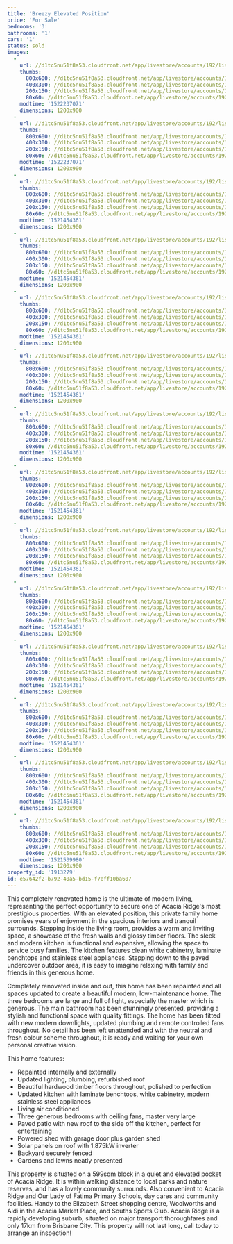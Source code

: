 ```yaml
---
title: 'Breezy Elevated Position'
price: 'For Sale'
bedrooms: '3'
bathrooms: '1'
cars: '1'
status: sold
images:
  -
    url: //d1tc5nu51f8a53.cloudfront.net/app/livestore/accounts/192/listings/1423892/images/Carowell-25-Front2-D_2649469539_20180319081047.jpg
    thumbs:
      800x600: //d1tc5nu51f8a53.cloudfront.net/app/livestore/accounts/192/listings/1423892/images/Carowell-25-Front2-D_2649469539_20180319081047_800x600.jpg
      400x300: //d1tc5nu51f8a53.cloudfront.net/app/livestore/accounts/192/listings/1423892/images/Carowell-25-Front2-D_2649469539_20180319081047_400x300.jpg
      200x150: //d1tc5nu51f8a53.cloudfront.net/app/livestore/accounts/192/listings/1423892/images/Carowell-25-Front2-D_2649469539_20180319081047_200x150.jpg
      80x60: //d1tc5nu51f8a53.cloudfront.net/app/livestore/accounts/192/listings/1423892/images/Carowell-25-Front2-D_2649469539_20180319081047_80x60.jpg
    modtime: '1522237071'
    dimensions: 1200x900
  -
    url: //d1tc5nu51f8a53.cloudfront.net/app/livestore/accounts/192/listings/1423892/images/Carowell-25-Front1-D_867448468_20180319081029.jpg
    thumbs:
      800x600: //d1tc5nu51f8a53.cloudfront.net/app/livestore/accounts/192/listings/1423892/images/Carowell-25-Front1-D_867448468_20180319081029_800x600.jpg
      400x300: //d1tc5nu51f8a53.cloudfront.net/app/livestore/accounts/192/listings/1423892/images/Carowell-25-Front1-D_867448468_20180319081029_400x300.jpg
      200x150: //d1tc5nu51f8a53.cloudfront.net/app/livestore/accounts/192/listings/1423892/images/Carowell-25-Front1-D_867448468_20180319081029_200x150.jpg
      80x60: //d1tc5nu51f8a53.cloudfront.net/app/livestore/accounts/192/listings/1423892/images/Carowell-25-Front1-D_867448468_20180319081029_80x60.jpg
    modtime: '1522237071'
    dimensions: 1200x900
  -
    url: //d1tc5nu51f8a53.cloudfront.net/app/livestore/accounts/192/listings/1423892/images/Carowell-25-Living-D_7341207773_20180319081021.jpg
    thumbs:
      800x600: //d1tc5nu51f8a53.cloudfront.net/app/livestore/accounts/192/listings/1423892/images/Carowell-25-Living-D_7341207773_20180319081021_800x600.jpg
      400x300: //d1tc5nu51f8a53.cloudfront.net/app/livestore/accounts/192/listings/1423892/images/Carowell-25-Living-D_7341207773_20180319081021_400x300.jpg
      200x150: //d1tc5nu51f8a53.cloudfront.net/app/livestore/accounts/192/listings/1423892/images/Carowell-25-Living-D_7341207773_20180319081021_200x150.jpg
      80x60: //d1tc5nu51f8a53.cloudfront.net/app/livestore/accounts/192/listings/1423892/images/Carowell-25-Living-D_7341207773_20180319081021_80x60.jpg
    modtime: '1521454361'
    dimensions: 1200x900
  -
    url: //d1tc5nu51f8a53.cloudfront.net/app/livestore/accounts/192/listings/1423892/images/Carowell-25-Kitchen2_7453112811_20180319081039.jpg
    thumbs:
      800x600: //d1tc5nu51f8a53.cloudfront.net/app/livestore/accounts/192/listings/1423892/images/Carowell-25-Kitchen2_7453112811_20180319081039_800x600.jpg
      400x300: //d1tc5nu51f8a53.cloudfront.net/app/livestore/accounts/192/listings/1423892/images/Carowell-25-Kitchen2_7453112811_20180319081039_400x300.jpg
      200x150: //d1tc5nu51f8a53.cloudfront.net/app/livestore/accounts/192/listings/1423892/images/Carowell-25-Kitchen2_7453112811_20180319081039_200x150.jpg
      80x60: //d1tc5nu51f8a53.cloudfront.net/app/livestore/accounts/192/listings/1423892/images/Carowell-25-Kitchen2_7453112811_20180319081039_80x60.jpg
    modtime: '1521454361'
    dimensions: 1200x900
  -
    url: //d1tc5nu51f8a53.cloudfront.net/app/livestore/accounts/192/listings/1423892/images/Carowell-25-Kitchen4_8360684262_20180319081026.jpg
    thumbs:
      800x600: //d1tc5nu51f8a53.cloudfront.net/app/livestore/accounts/192/listings/1423892/images/Carowell-25-Kitchen4_8360684262_20180319081026_800x600.jpg
      400x300: //d1tc5nu51f8a53.cloudfront.net/app/livestore/accounts/192/listings/1423892/images/Carowell-25-Kitchen4_8360684262_20180319081026_400x300.jpg
      200x150: //d1tc5nu51f8a53.cloudfront.net/app/livestore/accounts/192/listings/1423892/images/Carowell-25-Kitchen4_8360684262_20180319081026_200x150.jpg
      80x60: //d1tc5nu51f8a53.cloudfront.net/app/livestore/accounts/192/listings/1423892/images/Carowell-25-Kitchen4_8360684262_20180319081026_80x60.jpg
    modtime: '1521454361'
    dimensions: 1200x900
  -
    url: //d1tc5nu51f8a53.cloudfront.net/app/livestore/accounts/192/listings/1423892/images/Carowell-25-Kitchen3_3996780186_20180319081039.jpg
    thumbs:
      800x600: //d1tc5nu51f8a53.cloudfront.net/app/livestore/accounts/192/listings/1423892/images/Carowell-25-Kitchen3_3996780186_20180319081039_800x600.jpg
      400x300: //d1tc5nu51f8a53.cloudfront.net/app/livestore/accounts/192/listings/1423892/images/Carowell-25-Kitchen3_3996780186_20180319081039_400x300.jpg
      200x150: //d1tc5nu51f8a53.cloudfront.net/app/livestore/accounts/192/listings/1423892/images/Carowell-25-Kitchen3_3996780186_20180319081039_200x150.jpg
      80x60: //d1tc5nu51f8a53.cloudfront.net/app/livestore/accounts/192/listings/1423892/images/Carowell-25-Kitchen3_3996780186_20180319081039_80x60.jpg
    modtime: '1521454361'
    dimensions: 1200x900
  -
    url: //d1tc5nu51f8a53.cloudfront.net/app/livestore/accounts/192/listings/1423892/images/Carowell-25-Kitchen1_8637306793_20180319081042.jpg
    thumbs:
      800x600: //d1tc5nu51f8a53.cloudfront.net/app/livestore/accounts/192/listings/1423892/images/Carowell-25-Kitchen1_8637306793_20180319081042_800x600.jpg
      400x300: //d1tc5nu51f8a53.cloudfront.net/app/livestore/accounts/192/listings/1423892/images/Carowell-25-Kitchen1_8637306793_20180319081042_400x300.jpg
      200x150: //d1tc5nu51f8a53.cloudfront.net/app/livestore/accounts/192/listings/1423892/images/Carowell-25-Kitchen1_8637306793_20180319081042_200x150.jpg
      80x60: //d1tc5nu51f8a53.cloudfront.net/app/livestore/accounts/192/listings/1423892/images/Carowell-25-Kitchen1_8637306793_20180319081042_80x60.jpg
    modtime: '1521454361'
    dimensions: 1200x900
  -
    url: //d1tc5nu51f8a53.cloudfront.net/app/livestore/accounts/192/listings/1423892/images/Carowell-25-Bed1-Day_8569705192_20180319081025.jpg
    thumbs:
      800x600: //d1tc5nu51f8a53.cloudfront.net/app/livestore/accounts/192/listings/1423892/images/Carowell-25-Bed1-Day_8569705192_20180319081025_800x600.jpg
      400x300: //d1tc5nu51f8a53.cloudfront.net/app/livestore/accounts/192/listings/1423892/images/Carowell-25-Bed1-Day_8569705192_20180319081025_400x300.jpg
      200x150: //d1tc5nu51f8a53.cloudfront.net/app/livestore/accounts/192/listings/1423892/images/Carowell-25-Bed1-Day_8569705192_20180319081025_200x150.jpg
      80x60: //d1tc5nu51f8a53.cloudfront.net/app/livestore/accounts/192/listings/1423892/images/Carowell-25-Bed1-Day_8569705192_20180319081025_80x60.jpg
    modtime: '1521454361'
    dimensions: 1200x900
  -
    url: //d1tc5nu51f8a53.cloudfront.net/app/livestore/accounts/192/listings/1423892/images/Carowell-25-Bed2-Day_2102300159_20180319081023.jpg
    thumbs:
      800x600: //d1tc5nu51f8a53.cloudfront.net/app/livestore/accounts/192/listings/1423892/images/Carowell-25-Bed2-Day_2102300159_20180319081023_800x600.jpg
      400x300: //d1tc5nu51f8a53.cloudfront.net/app/livestore/accounts/192/listings/1423892/images/Carowell-25-Bed2-Day_2102300159_20180319081023_400x300.jpg
      200x150: //d1tc5nu51f8a53.cloudfront.net/app/livestore/accounts/192/listings/1423892/images/Carowell-25-Bed2-Day_2102300159_20180319081023_200x150.jpg
      80x60: //d1tc5nu51f8a53.cloudfront.net/app/livestore/accounts/192/listings/1423892/images/Carowell-25-Bed2-Day_2102300159_20180319081023_80x60.jpg
    modtime: '1521454361'
    dimensions: 1200x900
  -
    url: //d1tc5nu51f8a53.cloudfront.net/app/livestore/accounts/192/listings/1423892/images/Carowell-25-Bathroom_2739380560_20180319081042.jpg
    thumbs:
      800x600: //d1tc5nu51f8a53.cloudfront.net/app/livestore/accounts/192/listings/1423892/images/Carowell-25-Bathroom_2739380560_20180319081042_800x600.jpg
      400x300: //d1tc5nu51f8a53.cloudfront.net/app/livestore/accounts/192/listings/1423892/images/Carowell-25-Bathroom_2739380560_20180319081042_400x300.jpg
      200x150: //d1tc5nu51f8a53.cloudfront.net/app/livestore/accounts/192/listings/1423892/images/Carowell-25-Bathroom_2739380560_20180319081042_200x150.jpg
      80x60: //d1tc5nu51f8a53.cloudfront.net/app/livestore/accounts/192/listings/1423892/images/Carowell-25-Bathroom_2739380560_20180319081042_80x60.jpg
    modtime: '1521454361'
    dimensions: 1200x900
  -
    url: //d1tc5nu51f8a53.cloudfront.net/app/livestore/accounts/192/listings/1423892/images/Carowell-25-Patio-Da_3847747378_20180319081032.jpg
    thumbs:
      800x600: //d1tc5nu51f8a53.cloudfront.net/app/livestore/accounts/192/listings/1423892/images/Carowell-25-Patio-Da_3847747378_20180319081032_800x600.jpg
      400x300: //d1tc5nu51f8a53.cloudfront.net/app/livestore/accounts/192/listings/1423892/images/Carowell-25-Patio-Da_3847747378_20180319081032_400x300.jpg
      200x150: //d1tc5nu51f8a53.cloudfront.net/app/livestore/accounts/192/listings/1423892/images/Carowell-25-Patio-Da_3847747378_20180319081032_200x150.jpg
      80x60: //d1tc5nu51f8a53.cloudfront.net/app/livestore/accounts/192/listings/1423892/images/Carowell-25-Patio-Da_3847747378_20180319081032_80x60.jpg
    modtime: '1521454361'
    dimensions: 1200x900
  -
    url: //d1tc5nu51f8a53.cloudfront.net/app/livestore/accounts/192/listings/1423892/images/Carowell-25-Backyard_2384547885_20180319081035.jpg
    thumbs:
      800x600: //d1tc5nu51f8a53.cloudfront.net/app/livestore/accounts/192/listings/1423892/images/Carowell-25-Backyard_2384547885_20180319081035_800x600.jpg
      400x300: //d1tc5nu51f8a53.cloudfront.net/app/livestore/accounts/192/listings/1423892/images/Carowell-25-Backyard_2384547885_20180319081035_400x300.jpg
      200x150: //d1tc5nu51f8a53.cloudfront.net/app/livestore/accounts/192/listings/1423892/images/Carowell-25-Backyard_2384547885_20180319081035_200x150.jpg
      80x60: //d1tc5nu51f8a53.cloudfront.net/app/livestore/accounts/192/listings/1423892/images/Carowell-25-Backyard_2384547885_20180319081035_80x60.jpg
    modtime: '1521454361'
    dimensions: 1200x900
  -
    url: //d1tc5nu51f8a53.cloudfront.net/app/livestore/accounts/192/listings/1423892/images/Carowell-25-Shed-Day_5115283756_20180319081036.jpg
    thumbs:
      800x600: //d1tc5nu51f8a53.cloudfront.net/app/livestore/accounts/192/listings/1423892/images/Carowell-25-Shed-Day_5115283756_20180319081036_800x600.jpg
      400x300: //d1tc5nu51f8a53.cloudfront.net/app/livestore/accounts/192/listings/1423892/images/Carowell-25-Shed-Day_5115283756_20180319081036_400x300.jpg
      200x150: //d1tc5nu51f8a53.cloudfront.net/app/livestore/accounts/192/listings/1423892/images/Carowell-25-Shed-Day_5115283756_20180319081036_200x150.jpg
      80x60: //d1tc5nu51f8a53.cloudfront.net/app/livestore/accounts/192/listings/1423892/images/Carowell-25-Shed-Day_5115283756_20180319081036_80x60.jpg
    modtime: '1521454361'
    dimensions: 1200x900
  -
    url: //d1tc5nu51f8a53.cloudfront.net/app/livestore/accounts/192/listings/1423892/images/Carowell-25-Block-Da_4489260172_20180320075859.jpg
    thumbs:
      800x600: //d1tc5nu51f8a53.cloudfront.net/app/livestore/accounts/192/listings/1423892/images/Carowell-25-Block-Da_4489260172_20180320075859_800x600.jpg
      400x300: //d1tc5nu51f8a53.cloudfront.net/app/livestore/accounts/192/listings/1423892/images/Carowell-25-Block-Da_4489260172_20180320075859_400x300.jpg
      200x150: //d1tc5nu51f8a53.cloudfront.net/app/livestore/accounts/192/listings/1423892/images/Carowell-25-Block-Da_4489260172_20180320075859_200x150.jpg
      80x60: //d1tc5nu51f8a53.cloudfront.net/app/livestore/accounts/192/listings/1423892/images/Carowell-25-Block-Da_4489260172_20180320075859_80x60.jpg
    modtime: '1521539980'
    dimensions: 1200x900
property_id: '1913279'
id: e57642f2-b792-40a5-bd15-f7eff10ba607
---
```

This completely renovated home is the ultimate of modern living, representing the perfect opportunity to secure one of Acacia Ridge's most prestigious properties. With an elevated position, this private family home promises years of enjoyment in the spacious interiors and tranquil surrounds. Stepping inside the living room, provides a warm and inviting space, a showcase of the fresh walls and glossy timber floors. The sleek and modern kitchen is functional and expansive, allowing the space to service busy families. The kitchen features clean white cabinetry, laminate benchtops and stainless steel appliances. Stepping down to the paved undercover outdoor area, it is easy to imagine relaxing with family and friends in this generous home.

Completely renovated inside and out, this home has been repainted and all spaces updated to create a beautiful modern, low-maintenance home. The three bedrooms are large and full of light, especially the master which is generous. The main bathroom has been stunningly presented, providing a stylish and functional space with quality fittings. The home has been fitted with new modern downlights, updated plumbing and remote controlled fans throughout. No detail has been left unattended and with the neutral and fresh colour scheme throughout, it is ready and waiting for your own personal creative vision.

This home features:

*  Repainted internally and externally
*  Updated lighting, plumbing, refurbished roof
*  Beautiful hardwood timber floors throughout, polished to perfection
*  Updated kitchen with laminate benchtops, white cabinetry, modern stainless steel appliances
*  Living air conditioned 
*  Three generous bedrooms with ceiling fans, master very large
*  Paved patio with new roof to the side off the kitchen, perfect for entertaining
*  Powered shed with garage door plus garden shed
*  Solar panels on roof with 1.875kW inverter
*  Backyard securely fenced
*  Gardens and lawns neatly presented

This property is situated on a 599sqm block in a quiet and elevated pocket of Acacia Ridge. It is within walking distance to local parks and nature reserves, and has a lovely community surrounds. Also convenient to Acacia Ridge and Our Lady of Fatima Primary Schools, day cares and community facilities. Handy to the Elizabeth Street shopping centre, Woolworths and Aldi in the Acacia Market Place, and Souths Sports Club. Acacia Ridge is a rapidly developing suburb, situated on major transport thoroughfares and only 17km from Brisbane City. This property will not last long, call today to arrange an inspection!